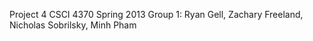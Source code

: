Project 4
CSCI 4370
Spring 2013
Group 1: Ryan Gell, Zachary Freeland, Nicholas Sobrilsky, Minh Pham


